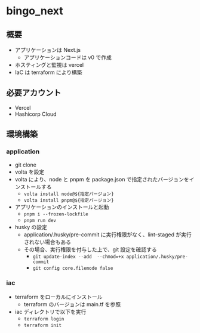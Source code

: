 # bingo_next

## 概要

- アプリケーションは Next.js
  - アプリケーションコードは v0 で作成
- ホスティングと監視は vercel
- IaC は terraform により構築

## 必要アカウント

- Vercel
- Hashicorp Cloud

## 環境構築

### application

- git clone
- volta を設定
- volta により、node と pnpm を package.json で指定されたバージョンをインストールする
  - `volta install node@${指定バージョン}`
  - `volta install pnpm@${指定バージョン}`
- アプリケーションのインストールと起動
  - `pnpm i --frozen-lockfile`
  - `pnpm run dev`
- husky の設定
  - application/.husky/pre-commit に実行権限がなく、lint-staged が実行されない場合もある
  - その場合、実行権限を付与した上で、git 設定を確認する
    - `git update-index --add  --chmod=+x application/.husky/pre-commit`
    - `git config core.filemode false`

### iac

- terraform をローカルにインストール
  - terraform のバージョンは main.tf を参照
- iac ディレクトリで以下を実行
  - `terraform login`
  - `terraform init`
